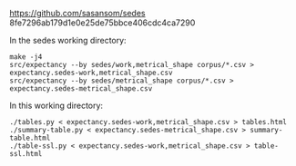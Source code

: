 https://github.com/sasansom/sedes
8fe7296ab179d1e0e25de75bbce406cdc4ca7290

In the sedes working directory:
```
make -j4
src/expectancy --by sedes/work,metrical_shape corpus/*.csv > expectancy.sedes-work,metrical_shape.csv
src/expectancy --by sedes/metrical_shape corpus/*.csv > expectancy.sedes-metrical_shape.csv
```

In this working directory:
```
./tables.py < expectancy.sedes-work,metrical_shape.csv > tables.html
./summary-table.py < expectancy.sedes-metrical_shape.csv > summary-table.html
./table-ssl.py < expectancy.sedes-work,metrical_shape.csv > table-ssl.html
```
